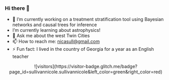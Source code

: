 ### Hi there 👋

- 🔭 I’m currently working on a treatment stratification tool using Bayesian networks and causal trees for inference
-  I’m currently learning about astrophysics!
- 💬 Ask me about the west Twin Cities
- 📫 How to reach me: nicasull@gmail.com
- ⚡ Fun fact: I lived in the country of Georgia for a year as an English teacher

<center>![visitors](https://visitor-badge.glitch.me/badge?page_id=sullivannicole.sullivannicole&left_color=green&right_color=red)</center>
